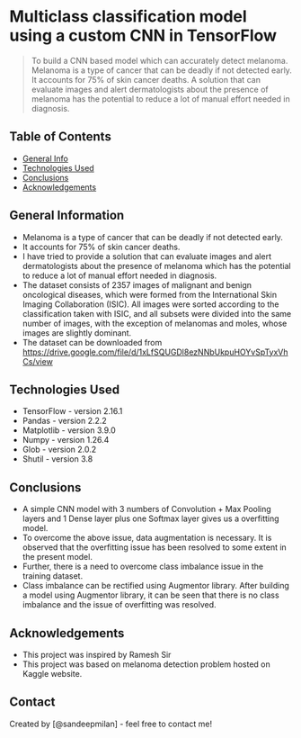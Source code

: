 # Multiclass classification model using a custom CNN in TensorFlow
> To build a CNN based model which can accurately detect melanoma. Melanoma is a type of cancer that can be deadly if not detected early. It accounts for 75% of skin cancer deaths. A solution that can evaluate images and alert dermatologists about the presence of melanoma has the potential to reduce a lot of manual effort needed in diagnosis.


## Table of Contents
* [General Info](#general-information)
* [Technologies Used](#technologies-used)
* [Conclusions](#conclusions)
* [Acknowledgements](#acknowledgements)


## General Information
- Melanoma is a type of cancer that can be deadly if not detected early.
- It accounts for 75% of skin cancer deaths.
- I have tried to provide a solution that can evaluate images and alert dermatologists about the presence of melanoma which has the potential to reduce a lot of manual effort needed in diagnosis.
- The dataset consists of 2357 images of malignant and benign oncological diseases, which were formed from the International Skin Imaging Collaboration (ISIC). All images were sorted according to the classification taken with ISIC, and all subsets were divided into the same number of images, with the exception of melanomas and moles, whose images are slightly dominant.
- The dataset can be downloaded from https://drive.google.com/file/d/1xLfSQUGDl8ezNNbUkpuHOYvSpTyxVhCs/view

## Technologies Used
- TensorFlow - version 2.16.1
- Pandas - version 2.2.2
- Matplotlib - version 3.9.0
- Numpy - version 1.26.4
- Glob - version 2.0.2
- Shutil - version 3.8


## Conclusions
- A simple CNN model with 3 numbers of Convolution + Max Pooling layers and 1 Dense layer plus one Softmax layer gives us a overfitting model.
- To overcome the above issue, data augmentation is necessary. It is observed that the overfitting issue has been resolved to some extent in the present model.
- Further, there is a need to overcome class imbalance issue in the training dataset.
- Class imbalance can be rectified using Augmentor library. After building a model using Augmentor library, it can be seen that there is no class imbalance and the issue of overfitting was resolved.


## Acknowledgements
- This project was inspired by Ramesh Sir
- This project was based on melanoma detection problem hosted on Kaggle website.


## Contact
Created by [@sandeepmilan] - feel free to contact me!
